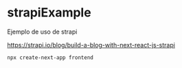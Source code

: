 # strapiExample
Ejemplo de uso de strapi


https://strapi.io/blog/build-a-blog-with-next-react-js-strapi


`npx create-next-app frontend`